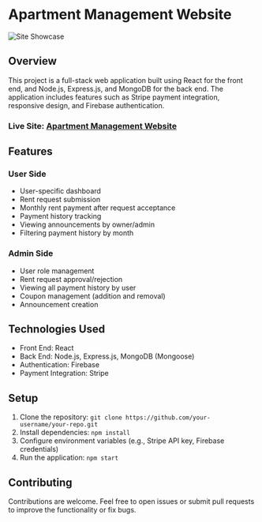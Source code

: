 # Apartment Management Website

![Site Showcase](https://i.ibb.co/6vLkKPd/assignment-12-project-showcase.png)

## Overview

This project is a full-stack web application built using React for the front end, and Node.js, Express.js, and MongoDB for the back end. The application includes features such as Stripe payment integration, responsive design, and Firebase authentication.

### Live Site: [Apartment Management Website](https://linden-apartment-management.web.app/)

## Features

### User Side

- User-specific dashboard
- Rent request submission
- Monthly rent payment after request acceptance
- Payment history tracking
- Viewing announcements by owner/admin
- Filtering payment history by month

### Admin Side

- User role management
- Rent request approval/rejection
- Viewing all payment history by user
- Coupon management (addition and removal)
- Announcement creation

## Technologies Used

- Front End: React
- Back End: Node.js, Express.js, MongoDB (Mongoose)
- Authentication: Firebase
- Payment Integration: Stripe

## Setup

1. Clone the repository: `git clone https://github.com/your-username/your-repo.git`
2. Install dependencies: `npm install`
3. Configure environment variables (e.g., Stripe API key, Firebase credentials)
4. Run the application: `npm start`

## Contributing

Contributions are welcome. Feel free to open issues or submit pull requests to improve the functionality or fix bugs.



